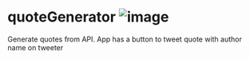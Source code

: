 # quoteGenerator ![image](https://user-images.githubusercontent.com/71231051/223185657-fce543e9-0d8f-4e1d-9e31-0e45e0c06a00.png)

Generate quotes from API. 
App has a button to tweet quote with author name on tweeter 
